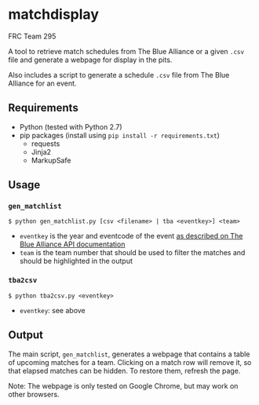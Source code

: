 # matchdisplay

FRC Team 295

A tool to retrieve match schedules from The Blue Alliance or a given `.csv` file and generate a webpage for display in the pits.

Also includes a script to generate a schedule `.csv` file from The Blue Alliance for an event.

## Requirements

- Python (tested with Python 2.7)
- pip packages (install using `pip install -r requirements.txt`)
	- requests
	- Jinja2
	- MarkupSafe

## Usage

### `gen_matchlist`

`$ python gen_matchlist.py [csv <filename> | tba <eventkey>] <team>`

- `eventkey` is the year and eventcode of the event [as described on The Blue Alliance API documentation](http://www.thebluealliance.com/apidocs#event-request)
- `team` is the team number that should be used to filter the matches and should be highlighted in the output

### `tba2csv`

`$ python tba2csv.py <eventkey>`

- `eventkey`: see above

## Output

The main script, `gen_matchlist`, generates a webpage that contains a table of upcoming matches for a team. Clicking on a match row will remove it, so that elapsed matches can be hidden. To restore them, refresh the page.

Note: The webpage is only tested on Google Chrome, but may work on other browsers.

